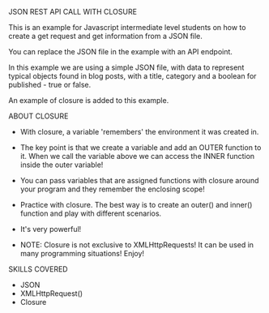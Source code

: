 JSON REST API CALL WITH CLOSURE

This is an example for Javascript intermediate level students on how to create a get request and get information from a JSON file.

You can replace the JSON file in the example with an API endpoint.

In this example we are using a simple JSON file, with data to represent typical objects found in blog posts, with a title, category and a boolean for published - true or false.

An example of closure is added to this example.

ABOUT CLOSURE

- With closure, a variable 'remembers' the environment it was created in.
- The key point is that we create a variable and add an OUTER function to it.  When we call the variable above we can access the INNER function inside the outer variable!
- You can pass variables that are assigned functions with closure around your program and they remember the enclosing scope!

- Practice with closure.  The best way is to create an outer() and inner()
function and play with different scenarios.

- It's very powerful!

- NOTE:  Closure is not exclusive to XMLHttpRequests!  It can be used in many programming situations!  Enjoy!

SKILLS COVERED
- JSON
- XMLHttpRequest()
- Closure